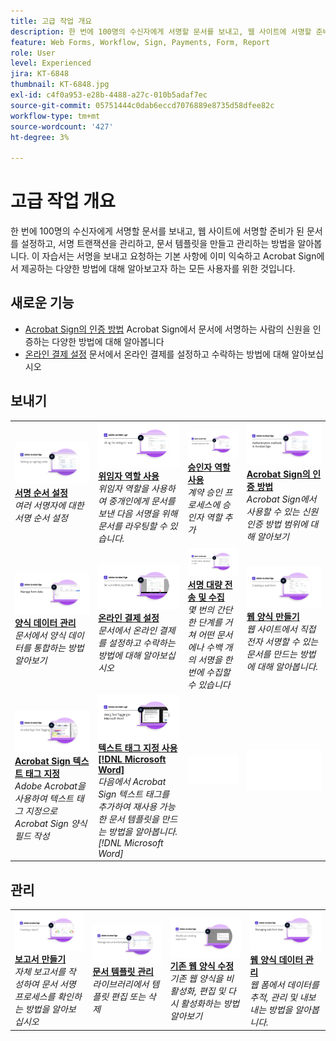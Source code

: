 ```yaml
---
title: 고급 작업 개요
description: 한 번에 100명의 수신자에게 서명할 문서를 보내고, 웹 사이트에 서명할 준비가 된 문서를 설정하고, 서명 트랜잭션을 관리하고, 문서 템플릿을 만들고 관리하는 방법을 알아봅니다
feature: Web Forms, Workflow, Sign, Payments, Form, Report
role: User
level: Experienced
jira: KT-6848
thumbnail: KT-6848.jpg
exl-id: c4f0a953-e28b-4488-a27c-010b5adaf7ec
source-git-commit: 05751444c0dab6eccd7076889e8735d58dfee82c
workflow-type: tm+mt
source-wordcount: '427'
ht-degree: 3%

---
```


# 고급 작업 개요

한 번에 100명의 수신자에게 서명할 문서를 보내고, 웹 사이트에 서명할 준비가 된 문서를 설정하고, 서명 트랜잭션을 관리하고, 문서 템플릿을 만들고 관리하는 방법을 알아봅니다. 이 자습서는 서명을 보내고 요청하는 기본 사항에 이미 익숙하고 Acrobat Sign에서 제공하는 다양한 방법에 대해 알아보고자 하는 모든 사용자를 위한 것입니다.

## 새로운 기능

* [Acrobat Sign의 인증 방법](authentication-methods.md)
Acrobat Sign에서 문서에 서명하는 사람의 신원을 인증하는 다양한 방법에 대해 알아봅니다
* [온라인 결제 설정](set-up-online-payments.md)
문서에서 온라인 결제를 설정하고 수락하는 방법에 대해 알아보십시오

## 보내기

<table style="table-layout:fixed">
<tr>
  <td>
    <a href="setting-up-routing.md">
      <img alt="서명 순서 설정" src="../assets/Routing.png">
    </a>
    <div>
    <a href="setting-up-routing.md"><strong>서명 순서 설정</strong></a>
    </div>
    <em>여러 서명자에 대한 서명 순서 설정</em>
    <br>
  </td>
  <td>
    <a href="delegate-signature.md">
      <img alt="다른 사람에게 위임" src="../assets/Delegating.png" />
    </a>  
    <div>
    <a href="delegate-signature.md"><strong>위임자 역할 사용</strong></a>
    </div>
    <em>위임자 역할을 사용하여 중개인에게 문서를 보낸 다음 서명을 위해 문서를 라우팅할 수 있습니다.</em>
    <br>
  </td>
  <td>
    <a href="add-an-approver.md">
      <img alt="승인자 역할 사용" src="../assets/Approver.png" />
    </a>
    <div>
    <a href="add-an-approver.md"><strong>승인자 역할 사용</strong></a>
    </div>
    <em>계약 승인 프로세스에 승인자 역할 추가</em>
    <br>
  </td>
  <td>
    <a href="authentication-methods.md">
      <img alt="Acrobat Sign의 인증 방법" src="../assets/authentication.png" />
    </a>
    <div>
    <a href="authentication-methods.md"><strong>Acrobat Sign의 인증 방법</strong></a>
    </div>
    <em>Acrobat Sign에서 사용할 수 있는 신원 인증 방법 범위에 대해 알아보기</em>
    <br>
  </td>
</tr>
<tr>
  <td>
      <a href="manage-form-data.md">
        <img alt="양식 데이터 관리" src="../assets/manage-form-data.png" />
      </a>
      <div>
      <a href="manage-form-data.md"><strong>양식 데이터 관리</strong></a>
      </div>
      <em>문서에서 양식 데이터를 통합하는 방법 알아보기</em>
      <br>
    </td>
  <td>
    <a href="set-up-online-payments.md">
      <img alt="온라인 결제 설정" src="../assets/Payments.png" />
    </a>
    <div>
    <a href="set-up-online-payments.md"><strong>온라인 결제 설정</strong></a>
    </div>
    <em>문서에서 온라인 결제를 설정하고 수락하는 방법에 대해 알아보십시오</em>
    <br>
  </td>
  <td>
      <a href="megasign.md">
        <img alt="서명 대량 전송 및 수집" src="../assets/Megasign.png" />
      </a>
      <div>
      <a href="megasign.md"><strong>서명 대량 전송 및 수집</strong></a>
      </div>
      <em>몇 번의 간단한 단계를 거쳐 어떤 문서에나 수백 개의 서명을 한 번에 수집할 수 있습니다</em>
      <br>
  </td>
 <td>
      <a href="webform.md">
        <img alt="웹 양식 만들기" src="../assets/Webform.png" />
    </a>
      <div>
      <a href="webform.md"><strong>웹 양식 만들기</strong></a>
      </div>
      <em>웹 사이트에서 직접 전자 서명할 수 있는 문서를 만드는 방법에 대해 알아봅니다.</em>
      <br>
  </td>
</tr>
<tr>
  <td>
      <a href="adobe-sign-text-tagging.md">
        <img alt="Acrobat Sign 텍스트 태그 지정" src="../assets/Text-Tagging.png" />
    </a>
      <div>
      <a href="adobe-sign-text-tagging.md"><strong>Acrobat Sign 텍스트 태그 지정</strong></a>
      </div>
      <em>Adobe Acrobat을 사용하여 텍스트 태그 지정으로 Acrobat Sign 양식 필드 작성</em>
      <br>
    </td>
  <td>
    <a href="text-tagging-word.md">
      <img alt="텍스트 태그 지정 사용 [!DNL Microsoft Word]" src="../assets/Wordtexttagging.png" />
  </a>
    <div>
    <a href="text-tagging-word.md"><strong>텍스트 태그 지정 사용 [!DNL Microsoft Word]</strong></a>
    </div>
    <em>다음에서 Acrobat Sign 텍스트 태그를 추가하여 재사용 가능한 문서 템플릿을 만드는 방법을 알아봅니다. [!DNL Microsoft Word]</em>
    <br>
  </td>
  <td>
    <img alt="스페이서" src="../assets/Whitespacer.png" />
    <div>
    <br>
  </td>
  <td>
    <img alt="스페이서" src="../assets/Whitespacer.png" />
    <div>
    <br>
  </td>
</tr>
</table>

## 관리

<table style="table-layout:fixed">
<tr>
<td>
    <a href="creating-a-report.md">
      <img alt="보고서 만들기" src="../assets/Report.png" />
    </a>
    <div>
    <a href="creating-a-report.md"><strong>보고서 만들기</strong></a>
    </div>
    <em>자체 보고서를 작성하여 문서 서명 프로세스를 확인하는 방법을 알아보십시오</em>
    <br>
  </td>
  <td>
    <a href="edit-a-template.md">
      <img alt="문서 템플릿 관리" src="../assets/ManageTemplate.png" />
    </a>
    <div>
    <a href="edit-a-template.md"><strong>문서 템플릿 관리</strong></a>
    </div>
    <em>라이브러리에서 템플릿 편집 또는 삭제</em>
    <br>
  </td>
  <td>
    <a href="modify-webform.md">
      <img alt="기존 웹 양식 수정" src="../assets/Modifywebform.png" />
    </a>
    <div>
    <a href="modify-webform.md"><strong>기존 웹 양식 수정</strong></a>
    </div>
    <em>기존 웹 양식을 비활성화, 편집 및 다시 활성화하는 방법 알아보기</em>
    <br>
  </td>  
  <td>
    <a href="manage-webform-data.md">
      <img alt="웹 양식 데이터 관리" src="../assets/Managewebform.png" />
    </a>
    <div>
    <a href="manage-webform-data.md"><strong>웹 양식 데이터 관리</strong></a>
    </div>
    <em>웹 폼에서 데이터를 추적, 관리 및 내보내는 방법을 알아봅니다.</em>
    <br>
  </td>  
</tr>
</table>